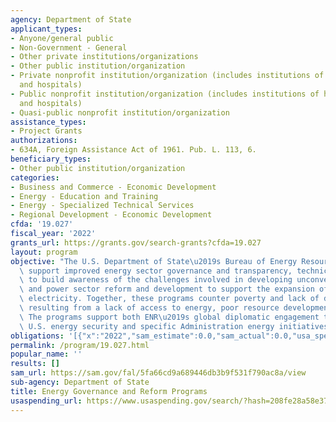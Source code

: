 ```yaml
---
agency: Department of State
applicant_types:
- Anyone/general public
- Non-Government - General
- Other private institutions/organizations
- Other public institution/organization
- Private nonprofit institution/organization (includes institutions of higher education
  and hospitals)
- Public nonprofit institution/organization (includes institutions of higher education
  and hospitals)
- Quasi-public nonprofit institution/organization
assistance_types:
- Project Grants
authorizations:
- 634A, Foreign Assistance Act of 1961. Pub. L. 113, 6.
beneficiary_types:
- Other public institution/organization
categories:
- Business and Commerce - Economic Development
- Energy - Education and Training
- Energy - Specialized Technical Services
- Regional Development - Economic Development
cfda: '19.027'
fiscal_year: '2022'
grants_url: https://grants.gov/search-grants?cfda=19.027
layout: program
objective: "The U.S. Department of State\u2019s Bureau of Energy Resources (ENR) programs\
  \ support improved energy sector governance and transparency, technical engagement\
  \ to build awareness of the challenges involved in developing unconventional resources,\
  \ and power sector reform and development to support the expansion of access to\
  \ electricity. Together, these programs counter poverty and lack of development\
  \ resulting from a lack of access to energy, poor resource development, or both.\
  \ The programs support both ENR\u2019s global diplomatic engagement to strengthen\
  \ U.S. energy security and specific Administration energy initiatives."
obligations: '[{"x":"2022","sam_estimate":0.0,"sam_actual":0.0,"usa_spending_actual":1353998.34},{"x":"2023","sam_estimate":0.0,"sam_actual":0.0,"usa_spending_actual":5283279.0},{"x":"2024","sam_estimate":0.0,"sam_actual":0.0,"usa_spending_actual":0.0}]'
permalink: /program/19.027.html
popular_name: ''
results: []
sam_url: https://sam.gov/fal/5fa66cd9a689446db3b9f531f790ac8a/view
sub-agency: Department of State
title: Energy Governance and Reform Programs
usaspending_url: https://www.usaspending.gov/search/?hash=208fe28a58e37b250b14b69e7607a4c7
---
```

